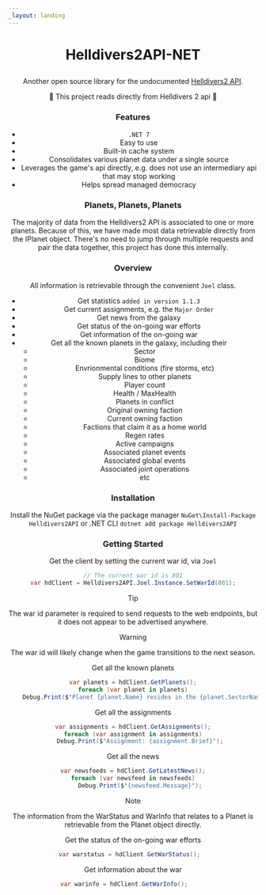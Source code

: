 ```yaml
---
_layout: landing
---
```


<h1 align="center">
  <p align="center">Helldivers2API-NET</p>
</h1>

<div align="center">

Another open source library for the undocumented [Helldivers2 API](https://store.steampowered.com/app/553850/HELLDIVERS_2/).

🌟 This project reads directly from Helldivers 2 api 🌟

### Features
 
* `.NET 7`
* Easy to use
* Built-in cache system
* Consolidates various planet data under a single source
* Leverages the game's api directly, e.g. does not use an intermediary api that may stop working
* Helps spread managed democracy

### Planets, Planets, Planets
The majority of data from the Helldivers2 API is associated to one or more planets.  Because of this, we have made most data retrievable directly from the IPlanet object.  There's no need to jump through multiple requests and pair the data together, this project has done this internally.  

### Overview

All information is retrievable through the convenient `Joel` class.

* Get statistics `added in version 1.1.3`
* Get current assignments, e.g. the `Major Order`
* Get news from the galaxy
* Get status of the on-going war efforts
* Get information of the on-going war
* Get all the known planets in the galaxy, including their
  * Sector
  * Biome
  * Envrionmental conditions (fire storms, etc)  
  * Supply lines to other planets
  * Player count
  * Health / MaxHealth
  * Planets in conflict
  * Original owning faction
  * Current owning faction
  * Factions that claim it as a home world
  * Regen rates
  * Active campaigns
  * Associated planet events
  * Associated global events
  * Associated joint operations
  * etc
 
### Installation

Install the NuGet package via 
the package manager
```NuGet\Install-Package Helldivers2API```
or .NET CLI
```dotnet add package Helldivers2API```

### Getting Started

Get the client by setting the current war id, via `Joel`
```csharp
// The current war id is 801
var hdClient = Helldivers2API.Joel.Instance.SetWarId(801);
```

> [!TIP]
> The war id parameter is required to send requests to the web endpoints, but it does not appear to be advertised anywhere.

> [!WARNING]
> The war id will likely change when the game transitions to the next season.

Get all the known planets
```csharp
var planets = hdClient.GetPlanets();
foreach (var planet in planets)
    Debug.Print($"Planet {planet.Name} resides in the {planet.SectorName} sector");
```

Get all the assignments
```csharp
var assignments = hdClient.GetAssignments();
foreach (var assignment in assignments)
    Debug.Print($"Assignment: {assignment.Brief}");
```

Get all the news
```csharp
var newsfeeds = hdClient.GetLatestNews();
foreach (var newsfeed in newsfeeds)
    Debug.Print($"{newsfeed.Message}");
```

> [!NOTE]
> The information from the WarStatus and WarInfo that relates to a Planet is retrievable from the Planet object directly.

Get the status of the on-going war efforts
```csharp
var warstatus = hdClient.GetWarStatus();  
```

Get information about the war
```csharp
var warinfo = hdClient.GetWarInfo();     
```
